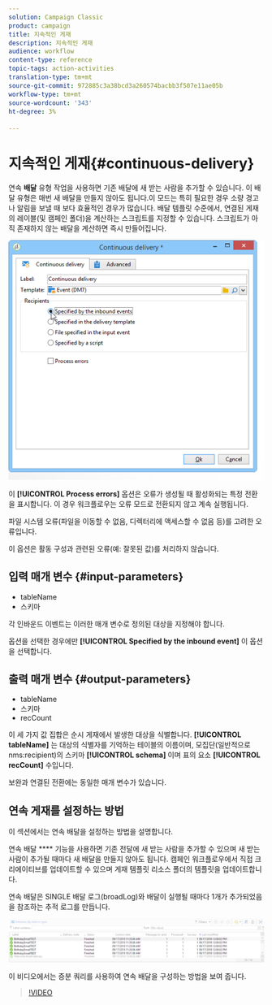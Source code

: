 ```yaml
---
solution: Campaign Classic
product: campaign
title: 지속적인 게재
description: 지속적인 게재
audience: workflow
content-type: reference
topic-tags: action-activities
translation-type: tm+mt
source-git-commit: 972885c3a38bcd3a260574bacbb3f507e11ae05b
workflow-type: tm+mt
source-wordcount: '343'
ht-degree: 3%

---
```



# 지속적인 게재{#continuous-delivery}

연속 **배달** 유형 작업을 사용하면 기존 배달에 새 받는 사람을 추가할 수 있습니다. 이 배달 유형은 매번 새 배달을 만들지 않아도 됩니다.이 모드는 특히 필요한 경우 소량 경고나 알림을 보낼 때 보다 효율적인 경우가 많습니다. 배달 템플릿 수준에서, 연결된 게재의 레이블(및 캠페인 폴더)을 계산하는 스크립트를 지정할 수 있습니다. 스크립트가 아직 존재하지 않는 배달을 계산하면 즉시 만들어집니다.

![](assets/edit_diffusion_fil.png)

이 **[!UICONTROL Process errors]** 옵션은 오류가 생성될 때 활성화되는 특정 전환을 표시합니다. 이 경우 워크플로우는 오류 모드로 전환되지 않고 계속 실행됩니다.

파일 시스템 오류(파일을 이동할 수 없음, 디렉터리에 액세스할 수 없음 등)를 고려한 오류입니다.

이 옵션은 활동 구성과 관련된 오류(예: 잘못된 값)를 처리하지 않습니다.

## 입력 매개 변수 {#input-parameters}

* tableName
* 스키마

각 인바운드 이벤트는 이러한 매개 변수로 정의된 대상을 지정해야 합니다.

옵션을 선택한 경우에만 **[!UICONTROL Specified by the inbound event]** 이 옵션을 선택합니다.

## 출력 매개 변수 {#output-parameters}

* tableName
* 스키마
* recCount

이 세 가지 값 집합은 순시 게재에서 발생한 대상을 식별합니다. **[!UICONTROL tableName]** 는 대상의 식별자를 기억하는 테이블의 이름이며, 모집단(일반적으로 nms:recipient)의 스키마 **[!UICONTROL schema]** 이며 표의 요소 **[!UICONTROL recCount]** 수입니다.

보완과 연결된 전환에는 동일한 매개 변수가 있습니다.

## 연속 게재를 설정하는 방법

이 섹션에서는 연속 배달을 설정하는 방법을 설명합니다.

연속 배달 **** 기능을 사용하면 기존 전달에 새 받는 사람을 추가할 수 있으며 새 받는 사람이 추가될 때마다 새 배달을 만들지 않아도 됩니다. 캠페인 워크플로우에서 직접 크리에이티브를 업데이트할 수 있으며 게재 템플릿 리소스 폴더의 템플릿을 업데이트합니다.

연속 배달은 SINGLE 배달 로그(broadLog)와 배달이 실행될 때마다 1개가 추가되었음을 참조하는 추적 로그를 만듭니다.

![연속 전달](assets/delivery_continuous.jpg)

이 비디오에서는 증분 쿼리를 사용하여 연속 배달을 구성하는 방법을 보여 줍니다.

>[!VIDEO](https://video.tv.adobe.com/v/25039?quality=12)
